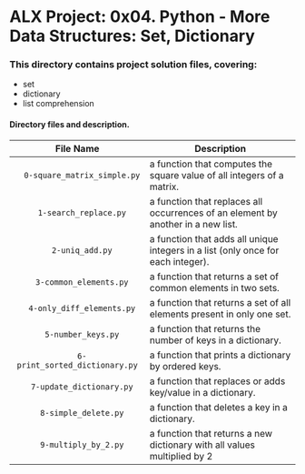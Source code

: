 # ALX Project: 0x04. Python - More Data Structures: Set, Dictionary
### This directory contains project solution files, covering:
+ set
+ dictionary
+ list comprehension
#### Directory files and description.
|File Name  |Description  |
|:-----------:|----------------------|
| `  0-square_matrix_simple.py` |  a function that computes the square value of all integers of a matrix.|
| `  1-search_replace.py` |  a function that replaces all occurrences of an element by another in a new list.|
| `  2-uniq_add.py` |  a function that adds all unique integers in a list (only once for each integer).|
| `  3-common_elements.py` |  a function that returns a set of common elements in two sets.|
|  `  4-only_diff_elements.py`|  a function that returns a set of all elements present in only one set.|
| `  5-number_keys.py` |  a function that returns the number of keys in a dictionary.|
| `  6-print_sorted_dictionary.py` |  a function that prints a dictionary by ordered keys.|
| `  7-update_dictionary.py` |  a function that replaces or adds key/value in a dictionary.|
| `  8-simple_delete.py` |  a function that deletes a key in a dictionary.|
|  `  9-multiply_by_2.py`|  a function that returns a new dictionary with all values multiplied by 2|
